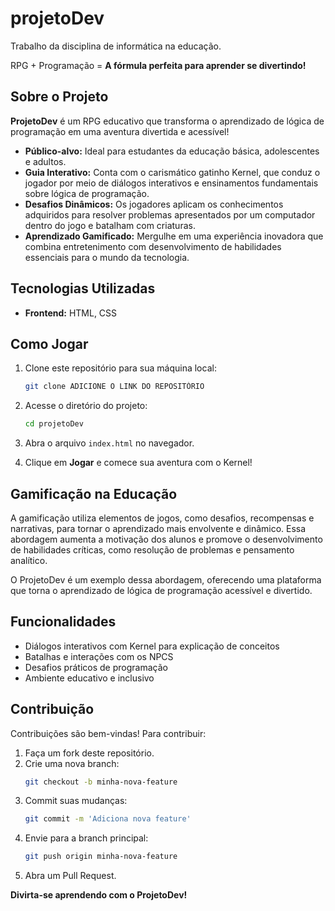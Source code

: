 # projetoDev
Trabalho da disciplina de informática na educação.

RPG + Programação = **A fórmula perfeita para aprender se divertindo!**

## Sobre o Projeto

**ProjetoDev** é um RPG educativo que transforma o aprendizado de lógica de programação em uma aventura divertida e acessível! 

- **Público-alvo:** Ideal para estudantes da educação básica, adolescentes e adultos.
- **Guia Interativo:** Conta com o carismático gatinho Kernel, que conduz o jogador por meio de diálogos interativos e ensinamentos fundamentais sobre lógica de programação.
- **Desafios Dinâmicos:** Os jogadores aplicam os conhecimentos adquiridos para resolver problemas apresentados por um computador dentro do jogo e batalham com criaturas.
- **Aprendizado Gamificado:** Mergulhe em uma experiência inovadora que combina entretenimento com desenvolvimento de habilidades essenciais para o mundo da tecnologia.

## Tecnologias Utilizadas

- **Frontend:** HTML, CSS

## Como Jogar

1. Clone este repositório para sua máquina local:
    ```bash
    git clone ADICIONE O LINK DO REPOSITÓRIO 
    ```

2. Acesse o diretório do projeto:
    ```bash
    cd projetoDev
    ```

3. Abra o arquivo `index.html` no navegador.

4. Clique em **Jogar** e comece sua aventura com o Kernel!

## Gamificação na Educação

A gamificação utiliza elementos de jogos, como desafios, recompensas e narrativas, para tornar o aprendizado mais envolvente e dinâmico. Essa abordagem aumenta a motivação dos alunos e promove o desenvolvimento de habilidades críticas, como resolução de problemas e pensamento analítico.

O ProjetoDev é um exemplo dessa abordagem, oferecendo uma plataforma que torna o aprendizado de lógica de programação acessível e divertido.

## Funcionalidades

- Diálogos interativos com Kernel para explicação de conceitos
- Batalhas e interações com os NPCS
- Desafios práticos de programação
- Ambiente educativo e inclusivo

## Contribuição

Contribuições são bem-vindas! Para contribuir:

1. Faça um fork deste repositório.
2. Crie uma nova branch:
    ```bash
    git checkout -b minha-nova-feature
    ```
3. Commit suas mudanças:
    ```bash
    git commit -m 'Adiciona nova feature'
    ```
4. Envie para a branch principal:
    ```bash
    git push origin minha-nova-feature
    ```
5. Abra um Pull Request.

**Divirta-se aprendendo com o ProjetoDev!**
